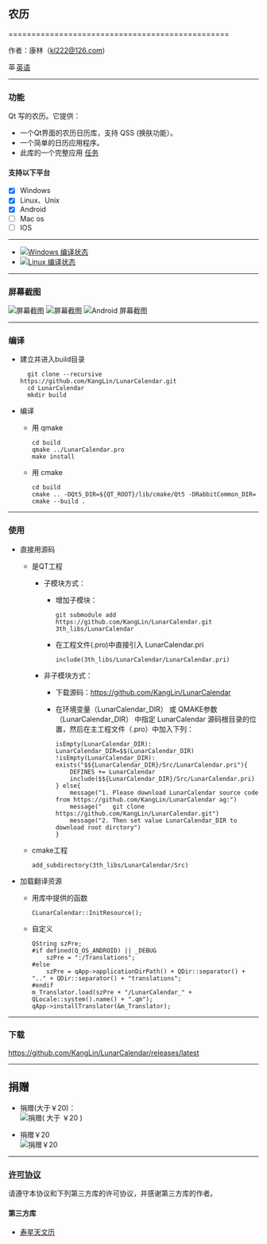 ## 农历

================================================

作者：康林（kl222@126.com)

[<img src="https://raw.githubusercontent.com/KangLin/Tasks/master/Resource/Image/English.png" alt="英语" title="英语" width="16" height="16" />英语](README.md)

------------------------------------------------

### 功能

Qt 写的农历。它提供：

- 一个Qt界面的农历日历库，支持 QSS (换肤功能）。
- 一个简单的日历应用程序。
- 此库的一个完整应用 [任务](https://github.com/KangLin/Tasks)

#### 支持以下平台
- [x] Windows
- [x] Linux、Unix
- [x] Android
- [ ] Mac os
- [ ] IOS

------------------------------------------------

- [![Windows 编译状态](https://ci.appveyor.com/api/projects/status/p5vhmmbuql9fyfpl/branch/master?svg=true)](https://ci.appveyor.com/project/KangLin/lunarcalendar/branch/master)
- [![Linux 编译状态](https://travis-ci.org/KangLin/LunarCalendar.svg?branch=master)](https://travis-ci.org/KangLin/LunarCalendar)

------------------------------------------------

### 屏幕截图
![屏幕截图](Docs/image/ScreenShot.PNG "屏幕截图")
![屏幕截图](Docs/image/ScreenShotQss.PNG "屏幕截图")
![Android 屏幕截图](Docs/image/ScreenShotAndroid.PNG "Android 屏幕截图")

------------------------------------------------

### 编译
- 建立并进入build目录

        git clone --recursive https://github.com/KangLin/LunarCalendar.git
        cd LunarCalendar
        mkdir build

- 编译
  + 用 qmake 

        cd build
        qmake ../LunarCalendar.pro
        make install
    
  + 用 cmake
  
        cd build
        cmake .. -DQt5_DIR=${QT_ROOT}/lib/cmake/Qt5 -DRabbitCommon_DIR=
        cmake --build .

------------------------------------------------

### 使用
- 直接用源码
  + 是QT工程
    - 子模块方式：
      + 增加子模块：
      
            git submodule add https://github.com/KangLin/LunarCalendar.git 3th_libs/LunarCalendar
      
      + 在工程文件(.pro)中直接引入 LunarCalendar.pri

            include(3th_libs/LunarCalendar/LunarCalendar.pri)

    - 非子模块方式：
      + 下载源码：https://github.com/KangLin/LunarCalendar
      + 在环境变量（LunarCalendar_DIR） 或 QMAKE参数 （LunarCalendar_DIR） 
        中指定 LunarCalendar 源码根目录的位置，然后在主工程文件（.pro）中加入下列：
    
            isEmpty(LunarCalendar_DIR): LunarCalendar_DIR=$$(LunarCalendar_DIR)
            !isEmpty(LunarCalendar_DIR): exists("$${LunarCalendar_DIR}/Src/LunarCalendar.pri"){
                DEFINES += LunarCalendar
                include($${LunarCalendar_DIR}/Src/LunarCalendar.pri)
            } else{
                message("1. Please download LunarCalendar source code from https://github.com/KangLin/LunarCalendar ag:")
                message("   git clone https://github.com/KangLin/LunarCalendar.git")
                message("2. Then set value LunarCalendar_DIR to download root dirctory")
            }
    
  + cmake工程

        add_subdirectory(3th_libs/LunarCalendar/Src)

- 加载翻译资源
  + 用库中提供的函数

        CLunarCalendar::InitResource();

  + 自定义
  
        QString szPre;    
        #if defined(Q_OS_ANDROID) || _DEBUG
            szPre = ":/Translations";
        #else
            szPre = qApp->applicationDirPath() + QDir::separator() + ".." + QDir::separator() + "translations";
        #endif
        m_Translator.load(szPre + "/LunarCalendar_" + QLocale::system().name() + ".qm");
        qApp->installTranslator(&m_Translator);
        
------------------------------------------------

### 下载
https://github.com/KangLin/LunarCalendar/releases/latest

------------------------------------------------

## 捐赠
- 捐赠(大于￥20)：  
![捐赠( 大于 ￥20 )](https://raw.githubusercontent.com/KangLin/Tasks/master/Src/Resource/image/Contribute.png "捐赠(大于￥20)")

- 捐赠￥20  
![捐赠￥20](https://raw.githubusercontent.com/KangLin/Tasks/master/Src/Resource/image/Contribute20.png "捐赠￥20")

------------------------------------------------

### [许可协议](License.md "License.md")

请遵守本协议和下列第三方库的许可协议，并感谢第三方库的作者。

#### 第三方库

- [寿星天文历](https://github.com/yuangu/sxtwl_cpp) 
